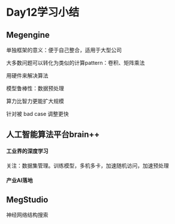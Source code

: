 # Day12学习小结



## Megengine

单独框架的意义：便于自己整合，适用于大型公司

大多数问题可以转化为类似的计算pattern：卷积、矩阵乘法

用硬件来解决算法

模型鲁棒性：数据预处理

算力比智力更能扩大规模

针对被 bad case 调整更快



## 人工智能算法平台brain++

#### 工业界的深度学习

关注：数据集管理。训练模型，多机多卡，加速随机访问，加速预处理

#### 产业AI落地



## MegStudio

神经网络结构搜索